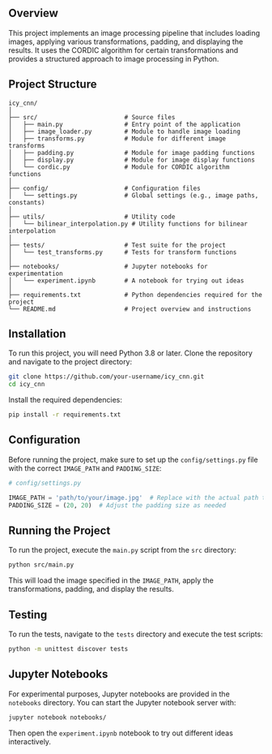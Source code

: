 ## Overview

This project implements an image processing pipeline that includes loading images, applying various transformations, padding, and displaying the results. It uses the CORDIC algorithm for certain transformations and provides a structured approach to image processing in Python.

## Project Structure
```
icy_cnn/
│
├── src/                        # Source files
│   ├── main.py                 # Entry point of the application
│   ├── image_loader.py         # Module to handle image loading
│   ├── transforms.py           # Module for different image transforms
│   ├── padding.py              # Module for image padding functions
│   ├── display.py              # Module for image display functions
│   └── cordic.py               # Module for CORDIC algorithm functions
│
├── config/                     # Configuration files
│   └── settings.py             # Global settings (e.g., image paths, constants)
│
├── utils/                      # Utility code
│   └── bilinear_interpolation.py # Utility functions for bilinear interpolation
│
├── tests/                      # Test suite for the project
│   └── test_transforms.py      # Tests for transform functions
│
├── notebooks/                  # Jupyter notebooks for experimentation
│   └── experiment.ipynb        # A notebook for trying out ideas
│
├── requirements.txt            # Python dependencies required for the project
└── README.md                   # Project overview and instructions
```

## Installation

To run this project, you will need Python 3.8 or later. Clone the repository and navigate to the project directory:

```bash
git clone https://github.com/your-username/icy_cnn.git
cd icy_cnn
```

Install the required dependencies:

```bash
pip install -r requirements.txt
```

## Configuration

Before running the project, make sure to set up the `config/settings.py` file with the correct `IMAGE_PATH` and `PADDING_SIZE`:

```python
# config/settings.py

IMAGE_PATH = 'path/to/your/image.jpg'  # Replace with the actual path to your image file
PADDING_SIZE = (20, 20)  # Adjust the padding size as needed
```

## Running the Project

To run the project, execute the `main.py` script from the `src` directory:

```bash
python src/main.py
```

This will load the image specified in the `IMAGE_PATH`, apply the transformations, padding, and display the results.

## Testing

To run the tests, navigate to the `tests` directory and execute the test scripts:

```bash
python -m unittest discover tests
```

## Jupyter Notebooks

For experimental purposes, Jupyter notebooks are provided in the `notebooks` directory. You can start the Jupyter notebook server with:

```bash
jupyter notebook notebooks/
```

Then open the `experiment.ipynb` notebook to try out different ideas interactively.
```